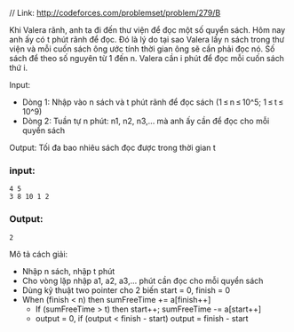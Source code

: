// Link: http://codeforces.com/problemset/problem/279/B

Khi Valera rãnh, anh ta đi đến thư viện để đọc một số quyển sách. Hôm nay anh ấy có t phút rãnh để đọc. Đó là lý do tại sao Valera lấy n sách trong thư viện và mỗi cuốn sách ông ước tính thời gian ông sẽ cần phải đọc nó. Số sách để theo số nguyên từ 1 đến n. Valera cần i phút để đọc mỗi cuốn sách thứ i.


Input:
+ Dòng 1: Nhập vào n sách và t phút rãnh để đọc sách (1 ≤ n ≤ 10^5; 1 ≤ t ≤ 10^9)
+ Dòng 2: Tuần tự n phút: n1, n2, n3,...  mà anh ấy cần để đọc cho mỗi quyển sách

Output: Tối đa bao nhiêu sách đọc được trong thời gian t

### input:
```
4 5
3 8 10 1 2
```
### Output:
```
2
```

Mô tả cách giải:
+ Nhập n sách, nhập t phút
+ Cho vòng lặp nhập a1, a2, a3,... phút cần đọc cho mỗi quyển sách
+ Dùng kỹ thuật two pointer cho 2 biến start = 0, finish = 0
+ When (finish < n) then sumFreeTime += a[finish++]
  + If (sumFreeTime > t) then start++; sumFreeTime -= a[start++]
  + output = 0, if (output < finish - start) output = finish - start
